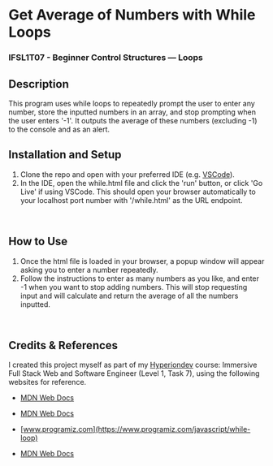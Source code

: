 # **Get Average of Numbers with While Loops**
### **IFSL1T07 - Beginner Control Structures — Loops**

## **Description**
This program uses while loops to repeatedly prompt the user to enter any number, store the inputted numbers in an array, and stop prompting when the user enters '-1'. It outputs the average of these numbers (excluding -1) to the console and as an alert.
<br>

## **Installation and Setup**
1. Clone the repo and open with your preferred IDE (e.g. [VSCode](https://code.visualstudio.com/docs/setup/setup-overview)).
2. In the IDE, open the while.html file and click the 'run' button, or click 'Go Live' if using VSCode. This should open your browser automatically to your localhost port number with '/while.html' as the URL endpoint.

<br>

## **How to Use**
1. Once the html file is loaded in your browser, a popup window will appear asking you to enter a number repeatedly.
2. Follow the instructions to enter as many numbers as you like, and enter -1 when you want to stop adding numbers. This will stop requesting input and will calculate and return the average of all the numbers inputted.

<br>

## **Credits & References** 
I created this project myself as part of my [Hyperiondev](https://www.hyperiondev.com/) course: Immersive Full Stack Web and Software Engineer (Level 1, Task 7), using the following websites for reference.

* [MDN Web Docs](https://developer.mozilla.org/en-US/docs/Web/JavaScript/Reference/Global_Objects/Array/push )

* [MDN Web Docs](https://developer.mozilla.org/en-US/docs/Web/JavaScript/Reference/Statements/while)

* [www.programiz.com](https://www.programiz.com/javascript/while-loop)

* [MDN Web Docs](https://developer.mozilla.org/en-US/docs/Web/JavaScript/Reference/Global_Objects/Array/concat)






 

